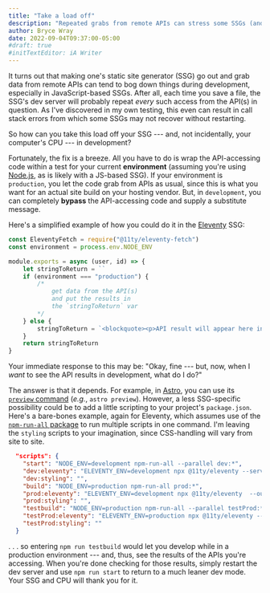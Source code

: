 ```yaml
---
title: "Take a load off"
description: "Repeated grabs from remote APIs can stress some SSGs (and CPUs), so here’s a simple way to avoid that during development."
author: Bryce Wray
date: 2022-09-04T09:37:00-05:00
#draft: true
#initTextEditor: iA Writer
---
```


It turns out that making one's static site generator (SSG) go out and grab data from remote APIs can tend to bog down things during development, especially in JavaScript-based SSGs. After all, each time you save a file, the SSG's dev server will probably repeat *every* such access from the API(s) in question. As I've discovered in my own testing, this even can result in call stack errors from which some SSGs may not recover without restarting.

So how can you take this load off your SSG --- and, not incidentally, your computer's CPU --- in development?

Fortunately, the fix is a breeze. All you have to do is wrap the API-accessing code within a test for your current **environment** (assuming you're using [Node.js](https://nodejs.org), as is likely with a JS-based SSG). If your environment is `production`, you let the code grab from APIs as usual, since this is what you want for an actual site build on your hosting vendor. But, in `development`, you can completely **bypass** the API-accessing code and supply a substitute message.

Here's a simplified example of how you could do it in the [Eleventy](https://11ty.dev) SSG:

```js
const EleventyFetch = require("@11ty/eleventy-fetch")
const environment = process.env.NODE_ENV

module.exports = async (user, id) => {
	let stringToReturn = ``
	if (environment === "production") {
		/*
			get data from the API(s)
			and put the results in
			the `stringToReturn` var 
		*/
	} else {
		stringToReturn = `<blockquote><p>API result will appear here in production.</p></blockquote>`
	}
	return stringToReturn
}
```

Your immediate response to this may be: "Okay, fine --- but, now, when I *want* to see the API results in development, what do I do?"

The answer is that it depends. For example, in [Astro](https://astro.build), you can use its [`preview` command](https://docs.astro.build/en/reference/cli-reference/#astro-preview) (*e.g.*, `astro preview`). However, a less SSG-specific possibility could be to add a little scripting to your project's `package.json`. Here's a bare-bones example, again for Eleventy, which assumes use of the [`npm-run-all` package](https://github.com/mysticatea/npm-run-all) to run multiple scripts in one command. I'm leaving the `styling` scripts to your imagination, since CSS-handling will vary from site to site.

```json
  "scripts": {
    "start": "NODE_ENV=development npm-run-all --parallel dev:*",
    "dev:eleventy": "ELEVENTY_ENV=development npx @11ty/eleventy --serve",
    "dev:styling": "",
    "build": "NODE_ENV=production npm-run-all prod:*",
    "prod:eleventy": "ELEVENTY_ENV=development npx @11ty/eleventy  --output=./site",
    "prod:styling": "",
    "testbuild": "NODE_ENV=production npm-run-all --parallel testProd:*",
    "testProd:eleventy": "ELEVENTY_ENV=production npx @11ty/eleventy --output=./site --serve",
    "testProd:styling": ""
  }
```

. . . so entering `npm run testbuild` would let you develop while in a production environment --- and, thus, see the results of the APIs you're accessing. When you're done checking for those results, simply restart the dev server and use `npm run start` to return to a much leaner dev mode. Your SSG and CPU will thank you for it.